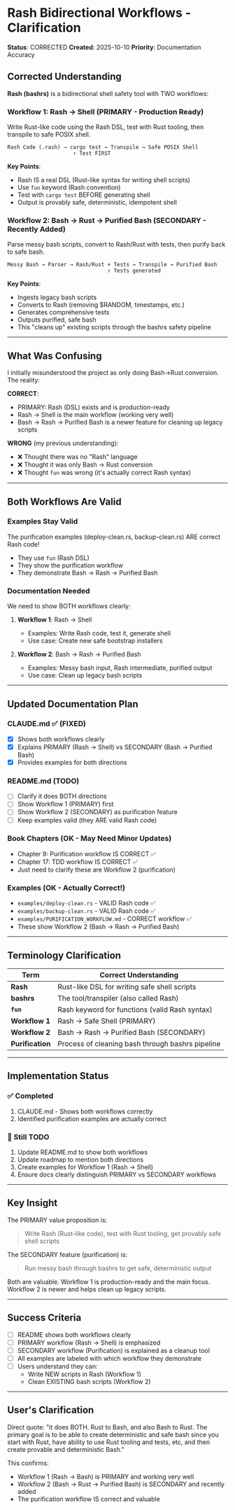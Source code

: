 # Rash Bidirectional Workflows - Clarification

**Status**: CORRECTED
**Created**: 2025-10-10
**Priority**: Documentation Accuracy

## Corrected Understanding

**Rash (bashrs)** is a bidirectional shell safety tool with TWO workflows:

### Workflow 1: Rash → Shell (PRIMARY - Production Ready)

Write Rust-like code using the Rash DSL, test with Rust tooling, then transpile to safe POSIX shell.

```
Rash Code (.rash) → cargo test → Transpile → Safe POSIX Shell
                     ↑ Test FIRST
```

**Key Points**:
- Rash IS a real DSL (Rust-like syntax for writing shell scripts)
- Use `fun` keyword (Rash convention)
- Test with `cargo test` BEFORE generating shell
- Output is provably safe, deterministic, idempotent shell

### Workflow 2: Bash → Rust → Purified Bash (SECONDARY - Recently Added)

Parse messy bash scripts, convert to Rash/Rust with tests, then purify back to safe bash.

```
Messy Bash → Parser → Rash/Rust + Tests → Transpile → Purified Bash
                                ↑ Tests generated
```

**Key Points**:
- Ingests legacy bash scripts
- Converts to Rash (removing $RANDOM, timestamps, etc.)
- Generates comprehensive tests
- Outputs purified, safe bash
- This "cleans up" existing scripts through the bashrs safety pipeline

---

## What Was Confusing

I initially misunderstood the project as only doing Bash→Rust conversion. The reality:

**CORRECT**:
- PRIMARY: Rash (DSL) exists and is production-ready
- Rash → Shell is the main workflow (working very well)
- Bash → Rash → Purified Bash is a newer feature for cleaning up legacy scripts

**WRONG** (my previous understanding):
- ❌ Thought there was no "Rash" language
- ❌ Thought it was only Bash → Rust conversion
- ❌ Thought `fun` was wrong (it's actually correct Rash syntax)

---

## Both Workflows Are Valid

### Examples Stay Valid

The purification examples (deploy-clean.rs, backup-clean.rs) ARE correct Rash code!
- They use `fun` (Rash DSL)
- They show the purification workflow
- They demonstrate Bash → Rash → Purified Bash

### Documentation Needed

We need to show BOTH workflows clearly:

1. **Workflow 1**: Rash → Shell
   - Examples: Write Rash code, test it, generate shell
   - Use case: Create new safe bootstrap installers

2. **Workflow 2**: Bash → Rash → Purified Bash
   - Examples: Messy bash input, Rash intermediate, purified output
   - Use case: Clean up legacy bash scripts

---

## Updated Documentation Plan

### CLAUDE.md ✅ (FIXED)
- [x] Shows both workflows clearly
- [x] Explains PRIMARY (Rash → Shell) vs SECONDARY (Bash → Purified Bash)
- [x] Provides examples for both directions

### README.md (TODO)
- [ ] Clarify it does BOTH directions
- [ ] Show Workflow 1 (PRIMARY) first
- [ ] Show Workflow 2 (SECONDARY) as purification feature
- [ ] Keep examples valid (they ARE valid Rash code)

### Book Chapters (OK - May Need Minor Updates)
- Chapter 9: Purification workflow IS CORRECT ✅
- Chapter 17: TDD workflow IS CORRECT ✅
- Just need to clarify these are Workflow 2 (purification)

### Examples (OK - Actually Correct!)
- `examples/deploy-clean.rs` - VALID Rash code ✅
- `examples/backup-clean.rs` - VALID Rash code ✅
- `examples/PURIFICATION_WORKFLOW.md` - CORRECT workflow ✅
- These show Workflow 2 (Bash → Rash → Purified Bash)

---

## Terminology Clarification

| Term | Correct Understanding |
|------|----------------------|
| **Rash** | Rust-like DSL for writing safe shell scripts |
| **bashrs** | The tool/transpiler (also called Rash) |
| **`fun`** | Rash keyword for functions (valid Rash syntax) |
| **Workflow 1** | Rash → Safe Shell (PRIMARY) |
| **Workflow 2** | Bash → Rash → Purified Bash (SECONDARY) |
| **Purification** | Process of cleaning bash through bashrs pipeline |

---

## Implementation Status

### ✅ Completed
1. CLAUDE.md - Shows both workflows correctly
2. Identified purification examples are actually correct

### 📝 Still TODO
1. Update README.md to show both workflows
2. Update roadmap to mention both directions
3. Create examples for Workflow 1 (Rash → Shell)
4. Ensure docs clearly distinguish PRIMARY vs SECONDARY workflows

---

## Key Insight

The PRIMARY value proposition is:
> Write Rash (Rust-like code), test with Rust tooling, get provably safe shell scripts

The SECONDARY feature (purification) is:
> Run messy bash through bashrs to get safe, deterministic output

Both are valuable. Workflow 1 is production-ready and the main focus.
Workflow 2 is newer and helps clean up legacy scripts.

---

## Success Criteria

- [ ] README shows both workflows clearly
- [ ] PRIMARY workflow (Rash → Shell) is emphasized
- [ ] SECONDARY workflow (Purification) is explained as a cleanup tool
- [ ] All examples are labeled with which workflow they demonstrate
- [ ] Users understand they can:
  - Write NEW scripts in Rash (Workflow 1)
  - Clean EXISTING bash scripts (Workflow 2)

---

## User's Clarification

Direct quote: "it does BOTH. Rust to Bash, and also Bash to Rust. The primary goal is to be able to create deterministic and safe bash since you start with Rust, have ability to use Rust tooling and tests, etc, and then create provable and deterministic Bash."

This confirms:
- Workflow 1 (Rash → Bash) is PRIMARY and working very well
- Workflow 2 (Bash → Rust → Purified Bash) is SECONDARY and recently added
- The purification workflow IS correct and valuable
